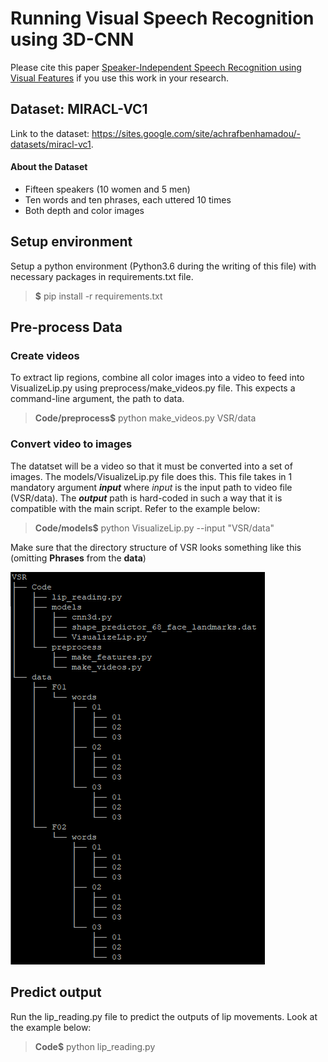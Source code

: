 # Running Visual Speech Recognition using 3D-CNN

Please cite this paper [Speaker-Independent Speech Recognition using Visual Features](https://thesai.org/Publications/ViewPaper?Volume=11&Issue=11&Code=IJACSA&SerialNo=75) if you use this work in your research.

## Dataset: MIRACL-VC1
Link to the dataset: https://sites.google.com/site/achrafbenhamadou/-datasets/miracl-vc1. 

#### About the Dataset
* Fifteen speakers (10 women and 5 men)
* Ten words and ten phrases, each uttered 10 times
* Both depth and color images

## Setup environment
Setup a python environment (Python3.6 during the writing of this file) with necessary packages in requirements.txt file.

> **$** pip install -r requirements.txt

## Pre-process Data
### Create videos
To extract lip regions, combine all color images into a video to feed into VisualizeLip.py using preprocess/make_videos.py file. This expects a command-line argument, the path to data.

> **Code/preprocess$** python make_videos.py VSR/data

### Convert video to images
The datatset will be a video so that it must be converted into a set of images. The models/VisualizeLip.py file does this. This file takes in 1 mandatory argument _**input**_ where *input* is the input path to video file (VSR/data). The _**output**_ path is hard-coded in such a way that it is compatible with the main script. Refer to the example below:

> **Code/models$** python VisualizeLip.py --input "VSR/data"

Make sure that the directory structure of VSR looks something like this (omitting **Phrases** from the **data**)

![Directory Structure](dir_struct.PNG)

## Predict output
Run the lip_reading.py file to predict the outputs of lip movements. Look at the example below:

> **Code$** python lip_reading.py
